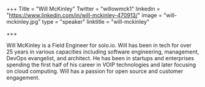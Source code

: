 +++
Title = "Will McKinley"
Twitter = "willowmck1"
linkedin = "https://www.linkedin.com/in/will-mckinley-470913/"
image = "will-mckinley.jpg"
type = "speaker"
linktitle = "will-mckinley"

+++

Will McKinley is a Field Engineer for solo.io. Will has been in tech for over 25 years in various capacities including software engineering, management, DevOps evangelist, and architect.  He has been in startups and enterprises spending the first half of his career in VOIP technologies and later focusing on cloud computing.  Will has a passion for open source and customer engagement.
